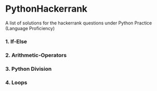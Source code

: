 # PythonHackerrank
A list of solutions for the hackerrank questions under Python Practice (Language Proficiency)
### 1. If-Else  
### 2. Arithmetic-Operators  
### 3. Python Division  
### 4. Loops
